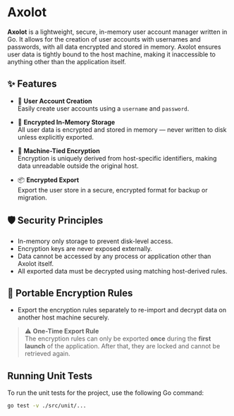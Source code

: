 # Axolot

**Axolot** is a lightweight, secure, in-memory user account manager written in Go. It allows for the creation of user accounts with usernames and passwords, with all data encrypted and stored in memory. Axolot ensures user data is tightly bound to the host machine, making it inaccessible to anything other than the application itself.

## ✨ Features

- 👤 **User Account Creation**  
  Easily create user accounts using a `username` and `password`.

- 🧠 **Encrypted In-Memory Storage**  
  All user data is encrypted and stored in memory — never written to disk unless explicitly exported.

- 🔐 **Machine-Tied Encryption**  
  Encryption is uniquely derived from host-specific identifiers, making data unreadable outside the original host.

- 📦 **Encrypted Export**  
  Export the user store in a secure, encrypted format for backup or migration.


## 🛡️ Security Principles

- In-memory only storage to prevent disk-level access.
- Encryption keys are never exposed externally.
- Data cannot be accessed by any process or application other than Axolot itself.
- All exported data must be decrypted using matching host-derived rules.


## 🔁 Portable Encryption Rules

- Export the encryption rules separately to re-import and decrypt data on another host machine securely.

> ⚠️ **One-Time Export Rule**  
> The encryption rules can only be exported **once** during the **first launch** of the application. After that, they are locked and cannot be retrieved again.
> 

## Running Unit Tests

To run the unit tests for the project, use the following Go command:

```bash
go test -v ./src/unit/...